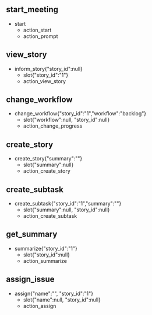 ## start_meeting
* start
  - action_start
  - action_prompt

## view_story
* inform_story{"story_id":null}
  - slot{"story_id":"1"}
  - action_view_story

## change_workflow
* change_workflow{"story_id":"1","workflow":"backlog"}
  - slot{"workflow":null, "story_id":null}
  - action_change_progress

## create_story 
* create_story{"summary":""}
  - slot{"summary":null}
  - action_create_story

## create_subtask
* create_subtask{"story_id":"1","summary":""}
  - slot{"summary":null, "story_id":null}
  - action_create_subtask

## get_summary
* summarize{"story_id":"1"}
  - slot{"story_id":null}
  - action_summarize

## assign_issue
* assign{"name":"", "story_id":"1"}
  - slot{"name":null, "story_id":null}
  - action_assign

<!-- ## happy path
* greet
  - utter_greet
* mood_great
  - utter_happy

## sad path 1
* greet
  - utter_greet
* mood_unhappy
  - utter_cheer_up
  - utter_did_that_help
* affirm
  - utter_happy

## sad path 2
* greet
  - utter_greet
* mood_unhappy
  - utter_cheer_up
  - utter_did_that_help
* deny
  - utter_goodbye

## say goodbye
* goodbye
  - utter_goodbye -->
